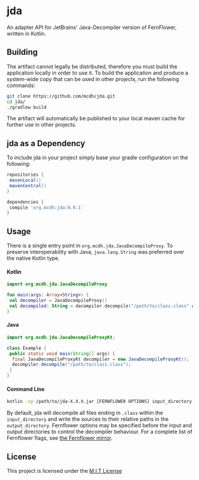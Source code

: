 # jda
An adapter API for JetBrains' Java-Decompiler version of FernFlower, written in Kotlin. 

## Building
The artifact cannot legally be distributed, therefore you must build the application locally in order to use it. To build the application and produce a system-wide copy that can be used in other projects, run the following commands:
```sh
git clone https://github.com/mcdh/jda.git
cd jda/
./gradlew build
```
The artifact will automatically be published to your local maven cache for further use in other projects.

## jda as a Dependency
To include jda in your project simply base your gradle configuration on the following:
```groovy
repositories {
 mavenLocal()
 mavenCentral()
}

dependencies {
 compile 'org.mcdh:jda:0.0.1'
}
```

## Usage
There is a single entry point in `org.mcdh.jda.JavaDecompileProxy`. To preserve interoperability with Java, `java.lang.String` was preferred over the native Kotlin type.
#### Kotlin
```kotlin
import org.mcdh.jda.JavaDecompileProxy

fun main(args: Array<String>) {
 val decompiler = JavaDecompileProxy()
 val decompiled: String = decompiler.decompile("/path/to/clazz.class" as java.lang.String) as String
}
```
#### Java
```java
import org.mcdh.jda.JavaDecompileProxyKt;

class Example {
 public static void main(String[] args) {
  final JavaDecompileProxyKt decompiler = new JavaDecompileProxyKt();
  decompiler.decompile("/path/to/clazz.class");
 }
}
```
#### Command Line
```sh
kotlin -cp /path/to/jda-X.X.X.jar [FERNFLOWER OPTIONS] input_directory output_directory
```
By default, jda will decompile all files ending in `.class` within the `input_directory` and write the sources to their relative paths in the `output_directory`. Fernflower options may be specified before the input and output directories to control the decompiler behaviour. For a complete list of Fernflower flags, see [the Fernflower mirror](https://github.com/fesh0r/fernflower).

## License
This project is licensed under the [M.I.T License](https://github.com/mcdh/jda/blob/master/LICENSE)
